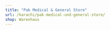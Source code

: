 ```yaml
---
title: "Pak Medical & General Store"
url: /karachi/pak-medical-und-general-store/
shop: Warenhaus
---
```

